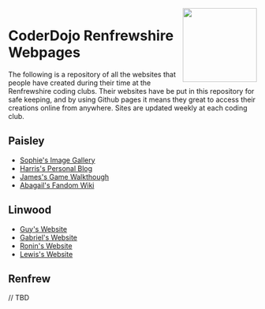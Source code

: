 
<img align='right' src='https://pbs.twimg.com/profile_images/378800000074131854/8f9b83843cd9ebae74892f4edf47e268.jpeg' width='150' height='150' />

# CoderDojo Renfrewshire Webpages

The following is a repository of all the websites that people have created during their time at the Renfrewshire coding clubs. Their websites have be put in this repository for safe keeping, and by using Github pages it means they great to access their creations online from anywhere. Sites are updated weekly at each coding club.

## Paisley

* [Sophie's Image Gallery](https://coderdojo-renfrewshire.github.io/webpages/sophie/index.html)
* [Harris's Personal Blog](https://coderdojo-renfrewshire.github.io/webpages/harris/index.html) 
* [James's Game Walkthough](https://coderdojo-renfrewshire.github.io/webpages/james/index.html)
* [Abagail's  Fandom Wiki](https://coderdojo-renfrewshire.github.io/webpages/abagail/index.html) 

## Linwood

* [Guy's Website](https://coderdojo-renfrewshire.github.io/webpages/abagail/index.html)
* [Gabriel's Website](https://coderdojo-renfrewshire.github.io/webpages/abagail/index.html)
* [Ronin's Website](https://coderdojo-renfrewshire.github.io/webpages/abagail/index.html)
* [Lewis's Website](https://coderdojo-renfrewshire.github.io/webpages/abagail/index.html)

## Renfrew

// TBD


